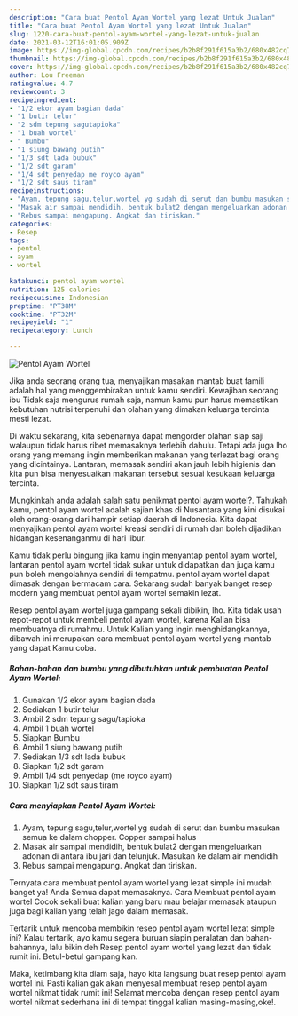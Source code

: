 ```yaml
---
description: "Cara buat Pentol Ayam Wortel yang lezat Untuk Jualan"
title: "Cara buat Pentol Ayam Wortel yang lezat Untuk Jualan"
slug: 1220-cara-buat-pentol-ayam-wortel-yang-lezat-untuk-jualan
date: 2021-03-12T16:01:05.909Z
image: https://img-global.cpcdn.com/recipes/b2b8f291f615a3b2/680x482cq70/pentol-ayam-wortel-foto-resep-utama.jpg
thumbnail: https://img-global.cpcdn.com/recipes/b2b8f291f615a3b2/680x482cq70/pentol-ayam-wortel-foto-resep-utama.jpg
cover: https://img-global.cpcdn.com/recipes/b2b8f291f615a3b2/680x482cq70/pentol-ayam-wortel-foto-resep-utama.jpg
author: Lou Freeman
ratingvalue: 4.7
reviewcount: 3
recipeingredient:
- "1/2 ekor ayam bagian dada"
- "1 butir telur"
- "2 sdm tepung sagutapioka"
- "1 buah wortel"
- " Bumbu"
- "1 siung bawang putih"
- "1/3 sdt lada bubuk"
- "1/2 sdt garam"
- "1/4 sdt penyedap me royco ayam"
- "1/2 sdt saus tiram"
recipeinstructions:
- "Ayam, tepung sagu,telur,wortel yg sudah di serut dan bumbu masukan semua ke dalam chopper. Copper sampai halus"
- "Masak air sampai mendidih, bentuk bulat2 dengan mengeluarkan adonan di antara ibu jari dan telunjuk. Masukan ke dalam air mendidih"
- "Rebus sampai mengapung. Angkat dan tiriskan."
categories:
- Resep
tags:
- pentol
- ayam
- wortel

katakunci: pentol ayam wortel 
nutrition: 125 calories
recipecuisine: Indonesian
preptime: "PT38M"
cooktime: "PT32M"
recipeyield: "1"
recipecategory: Lunch

---
```



![Pentol Ayam Wortel](https://img-global.cpcdn.com/recipes/b2b8f291f615a3b2/680x482cq70/pentol-ayam-wortel-foto-resep-utama.jpg)

Jika anda seorang orang tua, menyajikan masakan mantab buat famili adalah hal yang menggembirakan untuk kamu sendiri. Kewajiban seorang ibu Tidak saja mengurus rumah saja, namun kamu pun harus memastikan kebutuhan nutrisi terpenuhi dan olahan yang dimakan keluarga tercinta mesti lezat.

Di waktu  sekarang, kita sebenarnya dapat mengorder olahan siap saji walaupun tidak harus ribet memasaknya terlebih dahulu. Tetapi ada juga lho orang yang memang ingin memberikan makanan yang terlezat bagi orang yang dicintainya. Lantaran, memasak sendiri akan jauh lebih higienis dan kita pun bisa menyesuaikan makanan tersebut sesuai kesukaan keluarga tercinta. 



Mungkinkah anda adalah salah satu penikmat pentol ayam wortel?. Tahukah kamu, pentol ayam wortel adalah sajian khas di Nusantara yang kini disukai oleh orang-orang dari hampir setiap daerah di Indonesia. Kita dapat menyajikan pentol ayam wortel kreasi sendiri di rumah dan boleh dijadikan hidangan kesenanganmu di hari libur.

Kamu tidak perlu bingung jika kamu ingin menyantap pentol ayam wortel, lantaran pentol ayam wortel tidak sukar untuk didapatkan dan juga kamu pun boleh mengolahnya sendiri di tempatmu. pentol ayam wortel dapat dimasak dengan bermacam cara. Sekarang sudah banyak banget resep modern yang membuat pentol ayam wortel semakin lezat.

Resep pentol ayam wortel juga gampang sekali dibikin, lho. Kita tidak usah repot-repot untuk membeli pentol ayam wortel, karena Kalian bisa membuatnya di rumahmu. Untuk Kalian yang ingin menghidangkannya, dibawah ini merupakan cara membuat pentol ayam wortel yang mantab yang dapat Kamu coba.

<!--inarticleads1-->

##### Bahan-bahan dan bumbu yang dibutuhkan untuk pembuatan Pentol Ayam Wortel:

1. Gunakan 1/2 ekor ayam bagian dada
1. Sediakan 1 butir telur
1. Ambil 2 sdm tepung sagu/tapioka
1. Ambil 1 buah wortel
1. Siapkan  Bumbu
1. Ambil 1 siung bawang putih
1. Sediakan 1/3 sdt lada bubuk
1. Siapkan 1/2 sdt garam
1. Ambil 1/4 sdt penyedap (me royco ayam)
1. Siapkan 1/2 sdt saus tiram




<!--inarticleads2-->

##### Cara menyiapkan Pentol Ayam Wortel:

1. Ayam, tepung sagu,telur,wortel yg sudah di serut dan bumbu masukan semua ke dalam chopper. Copper sampai halus
1. Masak air sampai mendidih, bentuk bulat2 dengan mengeluarkan adonan di antara ibu jari dan telunjuk. Masukan ke dalam air mendidih
1. Rebus sampai mengapung. Angkat dan tiriskan.




Ternyata cara membuat pentol ayam wortel yang lezat simple ini mudah banget ya! Anda Semua dapat memasaknya. Cara Membuat pentol ayam wortel Cocok sekali buat kalian yang baru mau belajar memasak ataupun juga bagi kalian yang telah jago dalam memasak.

Tertarik untuk mencoba membikin resep pentol ayam wortel lezat simple ini? Kalau tertarik, ayo kamu segera buruan siapin peralatan dan bahan-bahannya, lalu bikin deh Resep pentol ayam wortel yang lezat dan tidak rumit ini. Betul-betul gampang kan. 

Maka, ketimbang kita diam saja, hayo kita langsung buat resep pentol ayam wortel ini. Pasti kalian gak akan menyesal membuat resep pentol ayam wortel nikmat tidak rumit ini! Selamat mencoba dengan resep pentol ayam wortel nikmat sederhana ini di tempat tinggal kalian masing-masing,oke!.

